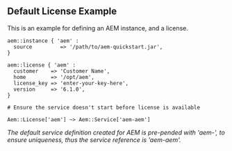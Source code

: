 ## Default License Example

This is an example for defining an AEM instance, and a license.

~~~ puppet
aem::instance { 'aem' :
  source         => '/path/to/aem-quickstart.jar',
}

aem::license { 'aem' :
  customer    => 'Customer Name',
  home        => '/opt/aem',
  license_key => 'enter-your-key-here',
  version     => '6.1.0',
}

# Ensure the service doesn't start before license is available

Aem::License['aem'] ~> Aem::Service['aem-aem']
~~~

*The default service definition created for AEM is pre-pended with 'aem-', to ensure uniqueness, thus the service reference is 'aem-aem'.*
